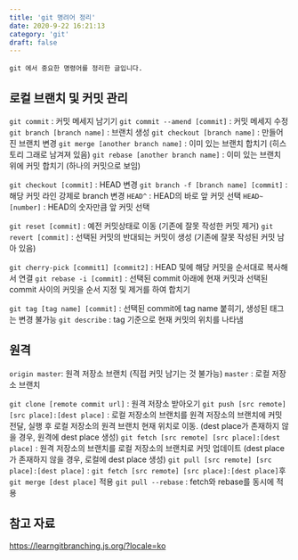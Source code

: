 ```yaml
---
title: 'git 명려어 정리'
date: 2020-9-22 16:21:13
category: 'git'
draft: false
---
```


```
git 에서 중요한 명령어를 정리한 글입니다.
```

## 로컬 브랜치 및 커밋 관리

`git commit` : 커밋 메세지 남기기
`git commit --amend [commit]` : 커밋 메세지 수정
`git branch [branch name]` : 브랜치 생성
`git checkout [branch name]` : 만들어진 브랜치 변경
`git merge [another branch name]` :  이미 있는 브랜치 합치기 (히스토리 그래로 남겨져 있음)
`git rebase [another branch name]` : 이미 있는 브랜치 위에 커밋 합치기 (하나의 커밋으로 보임)

`git checkout [commit]` : HEAD 변경
`git branch -f [branch name] [commit]` : 해당 커밋 라인 강제로 branch 변경
`HEAD^` : HEAD의 바로 앞 커밋 선택
`HEAD~[number]` : HEAD의 숫자만큼 앞 커밋 선택

`git reset [commit]` : 예전 커밋상태로 이동 (기존에 잘못 작성한 커밋 제거)
`git revert [commit]` : 선택된 커밋의 반대되는 커밋이 생성 (기존에 잘못 작성된 커밋 남아 있음)

`git cherry-pick [commit1] [commit2]` : HEAD 및에 해당 커밋을 순서대로 복사해서 연결
`git rebase -i [commit]` : 선택된 commit 아래에 현재 커밋과 선택된 commit 사이의 커밋을 순서 지정 및 제거를 하여 합치기

`git tag [tag name] [commit]` : 선택된 commit에 tag name 붙히기, 생성된 태그는 변경 불가능 
`git describe` : tag 기준으로 현재 커밋의 위치를 나타냄

## 원격
`origin master`: 원격 저장소 브랜치 (직접 커밋 남기는 것 불가능)
`master` : 로컬 저장소 브랜치

`git clone [remote commit url]` : 원격 저장소 받아오기
`git push [src remote] [src place]:[dest place]` : 로컬 저장소의 브랜치를 원격 저장소의 브랜치에 커밋 전달, 실행 후 로컬 저장소의 원격 브랜치 현재 위치로 이동. (dest place가 존재하지 않을 경우, 원격에 dest place 생성)
`git fetch [src remote] [src place]:[dest place]` : 원격 저장소의 브랜치를 로컬 저장소의 브랜치로 커밋 업데이트 (dest place가 존재하지 않을 경우, 로컬에 dest place 생성)
`git pull [src remote] [src place]:[dest place]` : `git fetch [src remote] [src place]:[dest place]`후 `git merge [dest place]` 적용
`git pull --rebase` : fetch와 rebase를 동시에 적용

## 참고 자료
https://learngitbranching.js.org/?locale=ko
